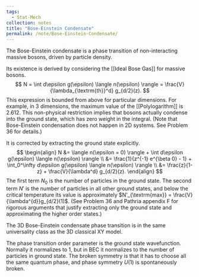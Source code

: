 ```yaml
---
tags:
  - Stat-Mech
collection: notes
title: "Bose-Einstein Condensate"
permalink: /note/Bose-Einstein-Condensate/
---
```

The Bose-Einstein condensate is a phase transition of non-interacting massive bosons, driven by particle density.

Its existence is derived by considering the [[Ideal Bose Gas]] for massive bosons.
$$
N = \int d\epsilon g(\epsilon) \langle n(\epsilon) \rangle = \frac{V}{\lambda_{\textrm{th}}^d} g_{d/2}(z).
$$
This expression is bounded from above for particular dimensions. For example, in 3 dimensions, the maximum value of the [[Polylogarithm]] is $2.612$. This non-physical restriction implies that bosons actually condense into the ground state, which has zero weight in the integral.
(Note that Bose-Einstein condensation does not happen in 2D systems. See Problem 36 for details.)

It is corrected by extracting the ground state explicitly.
$$
\begin{align}
N &= \langle n(\epsilon = 0) \rangle + \int d\epsilon g(\epsilon) \langle n(\epsilon) \rangle  \\
&= \frac{1}{z^{-1} e^{\beta 0} - 1} + \int_0^\infty d\epsilon g(\epsilon) \langle n(\epsilon) \rangle  \\
&= \frac{z}{1-z} + \frac{V}{\lambda^d} g_{d/2}(z).
\end{align}
$$
The first term $N_0$ is the number of particles in the ground state. The second term $N'$ is the number of particles in all other ground states, and below the critical temperature its value is approximately $N'_{\textrm{max}} = \frac{V}{\lambda^{d}}g_{d/2}(1)$.
(See Problem 36 and Pathria appendix F for rigorous arguments that justify extracting only the ground state and approximating the higher order states.)


The 3D Bose-Einstein condensate phase transition is in the same universality class as the 3D classical XY model.

The phase transition order parameter is the ground state wavefunction. Normally it normalizes to 1, but in BEC it normalizes to the number of particles in ground state. The broken symmetry is that it has to choose all the same quantum phase, and phase symmetry $U(1)$ is spontaneously broken. 